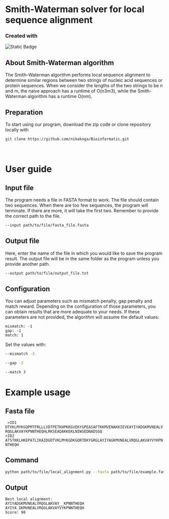 # Smith-Waterman solver for local sequence alignment
### Created with  
![Static Badge](https://img.shields.io/badge/Python-yellow?logo=python&logoColor=white&labelColor=%233776AB&link=https%3A%2F%2Fwww.python.org%2F)

## About Smith-Waterman algorithm
The Smith–Waterman algorithm performs local sequence alignment to determine similar regions between two strings of nucleic acid sequences or protein sequences. When we consider the lengths of the two strings to be n and m, the naive approach has a runtime of O(n3m3), while the Smith-Waterman algorithm has a runtime O(nm).

## Preparation
To start using our program, download the zip code or clone repository locally with
```sh
git clone https://github.com/nikakoga/Bioinformatic.git
``` 
<br>

# User guide
## Input file
The program needs a file in FASTA format to work. The file should contain two sequences. When there are too few sequences, the program will terminate. If there are more, it will take the first two. Remember to provide the correct path to the file.
```sh
--input path/to/file/fasta_file.fasta
```

## Output file
Here, enter the name of the file in which you would like to save the program result. The output file will be in the same folder as the program unless you provide another path.
```sh
--output path/to/file/output_file.txt
```

## Configuration
You can adjust parameters such as mismatch penalty, gap penalty and match reward. Depending on the configuration of those parameters, you can obtain results that are more adequate to your needs. If these parameters are not provided, the algorithm will assume the default values: 

`mismatch: -1 ` <br>
`gap: -1`  <br>
`match: 1`

Set the values with:
```sh
--mismatch -3
```
```sh
--gap -2
```
```sh
--match 3
```

# Example usage
## Fasta file
` >ID1
DTVKLMYKGQPMTFRLLLVDTPETKHPKKGVEKYGPEASAFTKKMVENAKKIEVEAYIYADGKMVNEALVRQGLAKVAYKPNNTHEQHLRKSEAQAKKEKLNIWSEDNADSGQ`<br>
`>ID2
ATSTKKLHKEPATLIKAIDGDTVKLMYKGDKGQRTDKYGRGLAYIYAGKMVNEALVRQGLAKVAYVYKPNNTHEQH `

## Command
```sh
python path/to/file/local_alignment.py --fasta path/to/file/example.fasta --gap -2 --match 3 --mismatch -3 --output output_file.txt
```

## Output
`Best local alignment:` <br>
`AYIYADGKMVNEALVRQGLAKVAY__KPNNTHEQH` <br>
`AYIYA_GKMVNEALVRQGLAKVAYVYKPNNTHEQH` <br>
`Score: 90`
